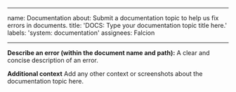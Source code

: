 ----
name: Documentation
about: Submit a documentation topic to help us fix errors in documents. 
title: 'DOCS: Type your documentation topic title here.'
labels: 'system: documentation'
assignees: Falcion

---

**Describe an error (within the document name and path):**
A clear and concise description of an error.

**Additional context**
Add any other context or screenshots about the documentation topic here.